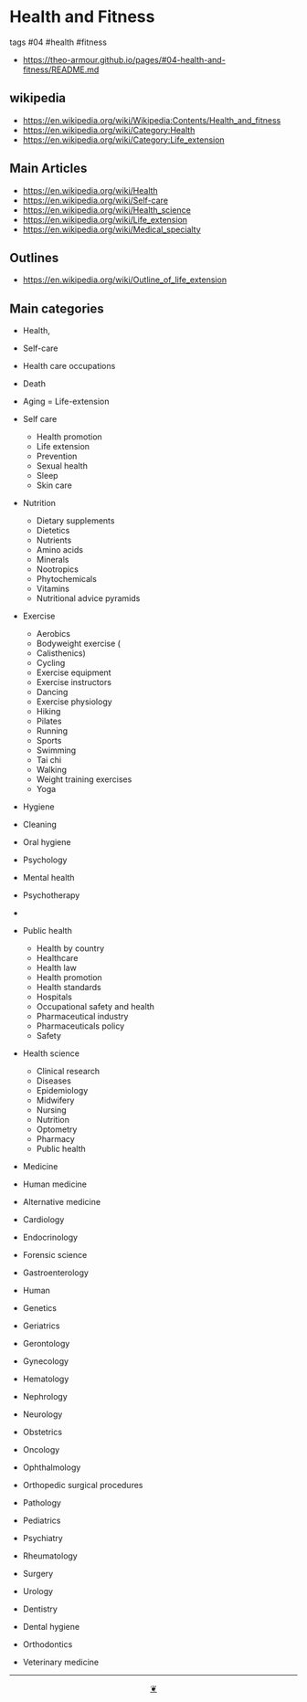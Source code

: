 # Health and Fitness

tags #04 #health #fitness

* https://theo-armour.github.io/pages/#04-health-and-fitness/README.md

## wikipedia

* https://en.wikipedia.org/wiki/Wikipedia:Contents/Health_and_fitness
* https://en.wikipedia.org/wiki/Category:Health
* https://en.wikipedia.org/wiki/Category:Life_extension

## Main Articles

* https://en.wikipedia.org/wiki/Health
* https://en.wikipedia.org/wiki/Self-care
* https://en.wikipedia.org/wiki/Health_science
* https://en.wikipedia.org/wiki/Life_extension
* https://en.wikipedia.org/wiki/Medical_specialty

## Outlines

* https://en.wikipedia.org/wiki/Outline_of_life_extension

## Main categories

* Health,
* Self-care
* Health care occupations

* Death
* Aging = Life-extension

* Self care
  * Health promotion
  * Life extension
  * Prevention
  * Sexual health
  * Sleep
  * Skin care

* Nutrition
  * Dietary supplements
  * Dietetics
  * Nutrients
  * Amino acids
  * Minerals
  * Nootropics
  * Phytochemicals
  * Vitamins
  * Nutritional advice pyramids

* Exercise
  * Aerobics
  * Bodyweight exercise (
  * Calisthenics)
  * Cycling
  * Exercise equipment
  * Exercise instructors
  * Dancing
  * Exercise physiology
  * Hiking
  * Pilates
  * Running
  * Sports
  * Swimming
  * Tai chi
  * Walking
  * Weight training exercises
  * Yoga

* Hygiene
* Cleaning
* Oral hygiene

* Psychology
* Mental health
* Psychotherapy
*
* Public health
  * Health by country
  * Healthcare
  * Health law
  * Health promotion
  * Health standards
  * Hospitals
  * Occupational safety and health
  * Pharmaceutical industry
  * Pharmaceuticals policy
  * Safety

* Health science
  * Clinical research
  * Diseases
  * Epidemiology
  * Midwifery
  * Nursing
  * Nutrition
  * Optometry
  * Pharmacy
  * Public health


* Medicine
* Human medicine
* Alternative medicine
* Cardiology
* Endocrinology
* Forensic science
* Gastroenterology
* Human
* Genetics
* Geriatrics
* Gerontology
* Gynecology
* Hematology
* Nephrology
* Neurology
* Obstetrics
* Oncology
* Ophthalmology
* Orthopedic surgical procedures
* Pathology
* Pediatrics
* Psychiatry
* Rheumatology
* Surgery
* Urology

* Dentistry
* Dental hygiene
* Orthodontics

* Veterinary medicine


***

<center title="Hello! Click me to go up to the top" ><a class=aDingbat href=javascript:window.scrollTo(0,0);> ❦ </a></center>


